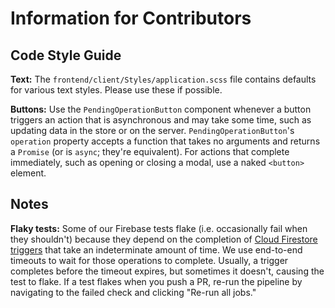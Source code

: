 # Information for Contributors

## Code Style Guide

**Text:** The `frontend/client/Styles/application.scss` file contains defaults for various text styles. Please use these if possible.

**Buttons:** Use the `PendingOperationButton` component whenever a button triggers an action that is 
asynchronous and may take some time, such as updating data in the store or on the server. 
`PendingOperationButton`'s `operation` property accepts a function that takes no arguments and 
returns a `Promise` (or is `async`; they're equivalent). For actions that complete immediately, such 
as opening or closing a modal, use a naked `<button>` element.

## Notes

**Flaky tests:** Some of our Firebase tests flake (i.e. occasionally fail when they shouldn't) 
because they depend on the completion of 
[Cloud Firestore triggers](https://firebase.google.com/docs/functions/firestore-events) 
that take an indeterminate amount of time. We use end-to-end timeouts to wait for those operations to 
complete. Usually, a trigger completes before the timeout expires, but sometimes it doesn't, 
causing the test to flake. If a test flakes when you push a PR, re-run the pipeline by navigating 
to the failed check and clicking "Re-run all jobs."

